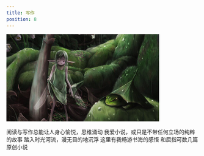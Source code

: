 ```yaml
---
title: 写作
position: 8
---
```


![](./_image/book.jpg)

阅读与写作总能让人身心愉悦，思维涌动 
我爱小说，或只是不带任何立场的纯粹的故事
踏入时光河流，漫无目的地沉浮
这里有我畅游书海的感悟
和屈指可数几篇原创小说
